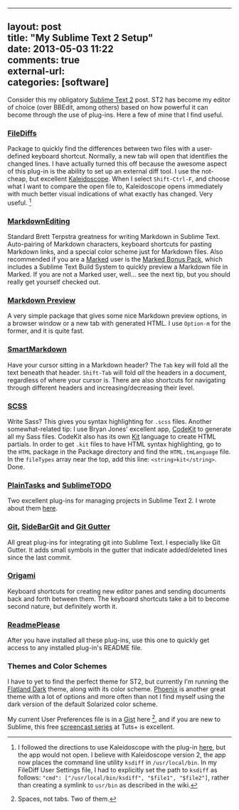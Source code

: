 
---
layout: post  
title: "My Sublime Text 2 Setup"  
date: 2013-05-03 11:22  
comments: true  
external-url:  
categories: [software]  
---


Consider this my obligatory [Sublime Text 2][st2] post. ST2 has become my editor of choice (over BBEdit, among others) based on how powerful it can become through the use of plug-ins. Here a few of mine that I find useful.

### [FileDiffs][filediff]

Package to quickly find the differences between two files with a user-defined keyboard shortcut. Normally, a new tab will open that identifies the changed lines. I have actually turned this off because the awesome aspect of this plug-in is the ability to set up an external diff tool. I use the not-cheap, but excellent [Kaleidoscope][scope]. When I select `Shift-Ctrl-F`, and choose what I want to compare the open file to, Kaleidoscope opens immediately with much better visual indications of what exactly has changed. Very useful. [^1]


### [MarkdownEditing][mde]

Standard Brett Terpstra greatness for writing Markdown in Sublime Text. Auto-pairing of Markdown characters, keyboard shortcuts for pasting Markdown links, and a special color scheme just for Markdown files. Also recommended if you are a [Marked][marked] user is the [Marked Bonus Pack][markedbp], which includes a Sublime Text Build System to quickly preview a Markdown file in Marked. If you are not a Marked user, well... see the next tip, but you should really get yourself checked out.


### [Markdown Preview][mdp]

A very simple package that gives some nice Markdown preview options, in a browser window or a new tab with generated HTML. I use `Option-m` for the former, and it is quite fast.

### [SmartMarkdown][smartmd]

Have your cursor sitting in a Markdown header? The `Tab` key will fold all the text beneath that header. `Shift-Tab` will fold *all* the headers in a document, regardless of where your cursor is. There are also shortcuts for navigating through different headers and increasing/decreasing their level.


### [SCSS][scss]

Write Sass? This gives you syntax highlighting for `.scss` files. Another somewhat-related tip: I use Bryan Jones' excellent app, [CodeKit][codekit] to generate all my Sass files. CodeKit also has its own [Kit][kit] language to create HTML partials. In order to get `.kit` files to have HTML syntax highlighting, go to the `HTML` package in the Package directory and find the `HTML.tmLanguage` file. In the `fileTypes` array near the top, add this line: `<string>kit</string>`. Done.


### [PlainTasks][pt] and [SublimeTODO][todo]

Two excellent plug-ins for managing projects in Sublime Text 2. I wrote about them [here][nbs].


### [Git][git], [SideBarGit][sbgit] and [Git Gutter][gitgutter]

All great plug-ins for integrating git into Sublime Text. I especially like Git Gutter. It adds small symbols in the gutter that indicate added/deleted lines since the last commit.


### [Origami][origami]

Keyboard shortcuts for creating new editor panes and sending documents back and forth between them. The keyboard shortcuts take a bit to become second nature, but definitely worth it.


### [ReadmePlease][readme]

After you have installed all these plug-ins, use this one to quickly get access to any installed plug-in's README file.

### Themes and Color Schemes

I have to yet to find the perfect theme for ST2, but currently I'm running the [Flatland Dark][flatland] theme, along with its color scheme. [Phoenix][phoenix] is another great theme with a lot of options and more often than not I find myself using the dark version of the default Solarized color scheme. 

My current User Preferences file is in a [Gist][gist] here [^2], and if you are new to Sublime, this free [screencast series][tut] at Tuts+ is excellent.


[^1]: I followed the directions to use Kaleidoscope with the plug-in [here][fdwiki], but the app would not open. I believe with Kaleidoscope version 2, the app now places the command line utility `ksdiff` in `/usr/local/bin`. In my FileDiff User Settings file, I had to explicitly set the path to `ksdiff` as follows: `"cmd": ["/usr/local/bin/ksdiff", "$file1", "$file2"]`, rather than creating a symlink to `usr/bin` as described in the wiki.

[^2]: Spaces, not tabs. Two of them.


[st2]: http://www.sublimetext.com

[filediff]: https://github.com/colinta/SublimeFileDiffs
[fdwiki]: https://github.com/colinta/SublimeFileDiffs/wiki
[scope]: http://www.kaleidoscopeapp.com

[mdp]: https://github.com/revolunet/sublimetext-markdown-preview
[mde]: http://brettterpstra.com/2012/05/17/markdown-editing-for-sublime-text-2-humble-beginnings/
[marked]: http://markedapp.com
[markedbp]: http://support.markedapp.com/kb/how-to-tips-and-tricks/marked-bonus-pack-scripts-commands-and-bundles
[smartmd]: https://github.com/demon386/SmartMarkdown

[readme]: https://github.com/roadhump/ReadmePlease
[scss]: https://github.com/kuroir/SCSS.tmbundle
[codekit]: http://incident57.com/codekit/
[kit]: http://incident57.com/codekit/kit.php

[pt]: https://github.com/aziz/PlainTasks
[todo]: https://github.com/robcowie/SublimeTODO
[nbs]: http://www.nealsheeran.com/archives/2013/02/productvity-sublime/

[git]: https://github.com/kemayo/sublime-text-2-git/wiki
[sbgit]: https://github.com/titoBouzout/SideBarGit
[gitgutter]: https://github.com/jisaacks/GitGutter

[origami]: https://github.com/SublimeText/Origami

[flatland]: https://github.com/thinkpixellab/flatland
[phoenix]: https://github.com/netatoo/phoenix-theme

[gist]: https://gist.github.com/sheeran/5506326
[tut]: https://tutsplus.com/course/improve-workflow-in-sublime-text-2/